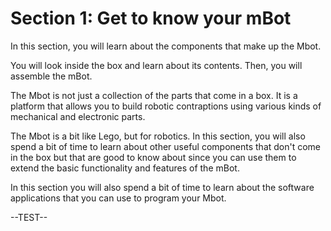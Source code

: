 # Section 1: Get to know your mBot

In this section, you will learn about the components that make up the Mbot.

You will look inside the box and learn about its contents. Then, you will assemble the mBot.

The Mbot is not just a collection of the parts that come in a box. It is a platform that allows you to build robotic contraptions using various kinds of mechanical and electronic parts.

The Mbot is a bit like Lego, but for robotics. In this section, you will also spend a bit of time to learn about other useful components that don't come in the box but that are good to know about since you can use them to extend the basic functionality and features of the mBot.

In this section you will also spend a bit of time to learn about the software applications that you can use to program your Mbot.



--TEST--

